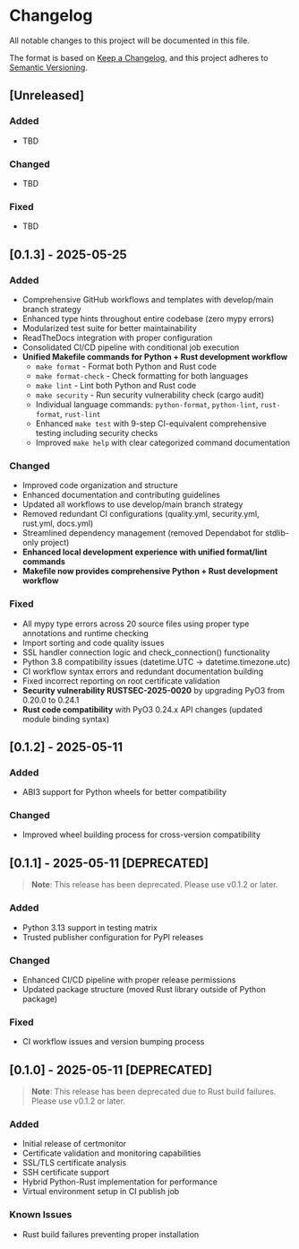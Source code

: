 # Changelog

All notable changes to this project will be documented in this file.

The format is based on [Keep a Changelog](https://keepachangelog.com/en/1.0.0/),
and this project adheres to [Semantic Versioning](https://semver.org/spec/v2.0.0.html).

## [Unreleased]

### Added
- TBD

### Changed
- TBD

### Fixed
- TBD

## [0.1.3] - 2025-05-25

### Added
- Comprehensive GitHub workflows and templates with develop/main branch strategy
- Enhanced type hints throughout entire codebase (zero mypy errors)
- Modularized test suite for better maintainability
- ReadTheDocs integration with proper configuration
- Consolidated CI/CD pipeline with conditional job execution
- **Unified Makefile commands for Python + Rust development workflow**
  - `make format` - Format both Python and Rust code
  - `make format-check` - Check formatting for both languages
  - `make lint` - Lint both Python and Rust code
  - `make security` - Run security vulnerability check (cargo audit)
  - Individual language commands: `python-format`, `python-lint`, `rust-format`, `rust-lint`
  - Enhanced `make test` with 9-step CI-equivalent comprehensive testing including security checks
  - Improved `make help` with clear categorized command documentation

### Changed
- Improved code organization and structure
- Enhanced documentation and contributing guidelines
- Updated all workflows to use develop/main branch strategy
- Removed redundant CI configurations (quality.yml, security.yml, rust.yml, docs.yml)
- Streamlined dependency management (removed Dependabot for stdlib-only project)
- **Enhanced local development experience with unified format/lint commands**
- **Makefile now provides comprehensive Python + Rust development workflow**

### Fixed
- All mypy type errors across 20 source files using proper type annotations and runtime checking
- Import sorting and code quality issues
- SSL handler connection logic and check_connection() functionality
- Python 3.8 compatibility issues (datetime.UTC → datetime.timezone.utc)
- CI workflow syntax errors and redundant documentation building
- Fixed incorrect reporting on root certificate validation
- **Security vulnerability RUSTSEC-2025-0020** by upgrading PyO3 from 0.20.0 to 0.24.1
- **Rust code compatibility** with PyO3 0.24.x API changes (updated module binding syntax)

## [0.1.2] - 2025-05-11

### Added
- ABI3 support for Python wheels for better compatibility

### Changed
- Improved wheel building process for cross-version compatibility

## [0.1.1] - 2025-05-11 [DEPRECATED]

> **Note**: This release has been deprecated. Please use v0.1.2 or later.

### Added
- Python 3.13 support in testing matrix
- Trusted publisher configuration for PyPI releases

### Changed
- Enhanced CI/CD pipeline with proper release permissions
- Updated package structure (moved Rust library outside of Python package)

### Fixed
- CI workflow issues and version bumping process

## [0.1.0] - 2025-05-11 [DEPRECATED]

> **Note**: This release has been deprecated due to Rust build failures. Please use v0.1.2 or later.

### Added
- Initial release of certmonitor
- Certificate validation and monitoring capabilities
- SSL/TLS certificate analysis
- SSH certificate support
- Hybrid Python-Rust implementation for performance
- Virtual environment setup in CI publish job

### Known Issues
- Rust build failures preventing proper installation
